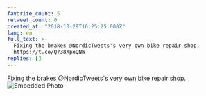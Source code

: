 ```yaml
---
favorite_count: 5
retweet_count: 0
created_at: "2018-10-29T16:25:25.000Z"
lang: en
full_text: >-
  Fixing the brakes @NordicTweets's very own bike repair shop.
  https://t.co/Q738XpoQNW
replies: []
---
```


Fixing the brakes [@NordicTweets](https://twitter.com/NordicTweets)'s very own
bike repair shop.
![Embedded Photo](https://twitter-media-coderbyheart.s3.eu-north-1.amazonaws.com/1056945105934917632-DqsF9dDWoAAuoHL.jpg)
